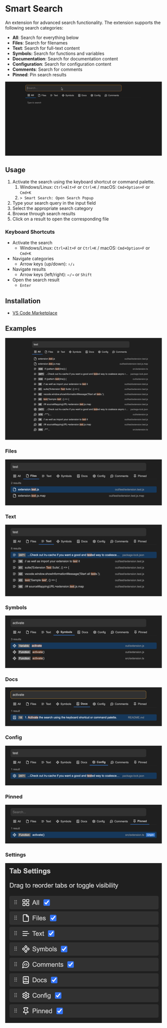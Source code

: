 # Smart Search

An extension for advanced search functionality. The extension supports the following search categories:

- **All**: Search for everything below
- **Files**: Search for filenames
- **Text**: Search for full-text content
- **Symbols:** Search for functions and variables
- **Documentation**: Search for documentation content
- **Configuration**: Search for configuration content
- **Comments**: Search for comments
- **Pinned**: Pin search results

<img src="./assets/gifs/search.gif" />

## Usage

1. Activate the search using the keyboard shortcut or command palette.
   1. Windows/Linux: `Ctrl+Alt+F` or `Ctrl+K` / macOS: `Cmd+Option+F` or `Cmd+K`
   2. `> Smart Search: Open Search Popup`
2. Type your search query in the input field
3. Select the appropriate search category
4. Browse through search results
5. Click on a result to open the corresponding file

### Keyboard Shortcuts

- Activate the search
  - Windows/Linux: `Ctrl+Alt+F` or `Ctrl+K` / macOS: `Cmd+Option+F` or `Cmd+K`
- Navigate categories
  - Arrow keys (up/down): `↑/↓`
- Navigate results
  - Arrow keys (left/right): `←/→` or `Shift`
- Open the search result
  - `Enter`

## Installation

- [VS Code Marketplace](https://marketplace.visualstudio.com/items?itemName=jurajstefanic.smart-search)

## Examples

<img src="./assets/images/search-results.png" />

### Files

<img src="./assets/images/files.png" />

### Text

<img src="./assets/images/text.png" />

### Symbols

<img src="./assets/images/symbols.png" />

### Docs

<img src="./assets/images/docs.png" />

### Config

<img src="./assets/images/config.png" />

### Pinned

<img src="./assets/images/pinned.png" />

### Settings

<img src="./assets/images/settings.png" />